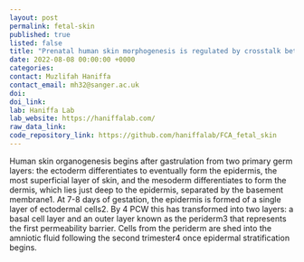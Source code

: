```yaml
---
layout: post
permalink: fetal-skin
published: true
listed: false
title: "Prenatal human skin morphogenesis is regulated by crosstalk between immune and non-immune cells"
date: 2022-08-08 00:00:00 +0000
categories:
contact: Muzlifah Haniffa
contact_email: mh32@sanger.ac.uk
doi:
doi_link:
lab: Haniffa Lab
lab_website: https://haniffalab.com/
raw_data_link:
code_repository_link: https://github.com/haniffalab/FCA_fetal_skin
---
```


Human skin organogenesis begins after gastrulation from two primary germ layers: the ectoderm differentiates to eventually form the epidermis, the most superficial layer of skin, and the mesoderm differentiates to form the dermis, which lies just deep to the epidermis, separated by the basement membrane1. At 7-8 days of gestation, the epidermis is formed of a single layer of ectodermal cells2. By 4 PCW this has transformed into two layers: a basal cell layer and an outer layer known as the periderm3 that represents the first permeability barrier. Cells from the periderm are shed into the amniotic fluid following the second trimester4 once epidermal stratification begins.
